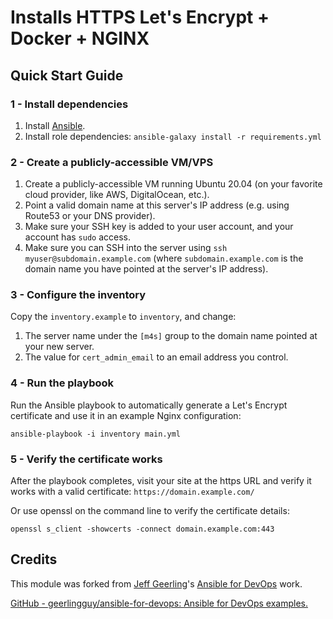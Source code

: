 # Installs HTTPS Let's Encrypt + Docker + NGINX

## Quick Start Guide

### 1 - Install dependencies

  1. Install [Ansible](https://docs.ansible.com/ansible/latest/installation_guide/intro_installation.html).
  2. Install role dependencies: `ansible-galaxy install -r requirements.yml`

### 2 - Create a publicly-accessible VM/VPS

  1. Create a publicly-accessible VM running Ubuntu 20.04 (on your favorite cloud provider, like AWS, DigitalOcean, etc.).
  2. Point a valid domain name at this server's IP address (e.g. using Route53 or your DNS provider).
  3. Make sure your SSH key is added to your user account, and your account has `sudo` access.
  4. Make sure you can SSH into the server using `ssh myuser@subdomain.example.com` (where `subdomain.example.com` is the domain name you have pointed at the server's IP address).

### 3 - Configure the inventory

Copy the `inventory.example` to `inventory`, and change:

  1. The server name under the `[m4s]` group to the domain name pointed at your new server.
  2. The value for `cert_admin_email` to an email address you control.

### 4 - Run the playbook

Run the Ansible playbook to automatically generate a Let's Encrypt certificate and use it in an example Nginx configuration:

    ansible-playbook -i inventory main.yml

### 5 - Verify the certificate works

After the playbook completes, visit your site at the https URL and verify it works with a valid certificate: `https://domain.example.com/`

Or use openssl on the command line to verify the certificate details:

    openssl s_client -showcerts -connect domain.example.com:443


## Credits

This module was forked from [Jeff Geerling](https://www.jeffgeerling.com/)'s [Ansible for DevOps](https://www.ansiblefordevops.com/) work.

[GitHub - geerlingguy/ansible-for-devops: Ansible for DevOps examples.](https://github.com/geerlingguy/ansible-for-devops)
